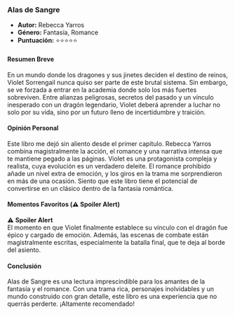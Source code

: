 ### **Alas de Sangre** 
- **Autor:** Rebecca Yarros
- **Género:** Fantasía, Romance
- **Puntuación:** ⭐⭐⭐⭐⭐

#### Resumen Breve
En un mundo donde los dragones y sus jinetes deciden el destino de reinos, Violet Sorrengail nunca quiso ser parte de este brutal sistema. Sin embargo, se ve forzada a entrar en la academia donde solo los más fuertes sobreviven. Entre alianzas peligrosas, secretos del pasado y un vínculo inesperado con un dragón legendario, Violet deberá aprender a luchar no solo por su vida, sino por un futuro lleno de incertidumbre y traición.

#### Opinión Personal
Este libro me dejó sin aliento desde el primer capítulo. Rebecca Yarros combina magistralmente la acción, el romance y una narrativa intensa que te mantiene pegado a las páginas. Violet es una protagonista compleja y realista, cuya evolución es un verdadero deleite. El romance prohibido añade un nivel extra de emoción, y los giros en la trama me sorprendieron en más de una ocasión. Siento que este libro tiene el potencial de convertirse en un clásico dentro de la fantasía romántica.

#### Momentos Favoritos (⚠️ Spoiler Alert)  
⚠️ **Spoiler Alert**  
El momento en que Violet finalmente establece su vínculo con el dragón fue épico y cargado de emoción. Además, las escenas de combate están magistralmente escritas, especialmente la batalla final, que te deja al borde del asiento.

#### Conclusión 
Alas de Sangre es una lectura imprescindible para los amantes de la fantasía y el romance. Con una trama rica, personajes inolvidables y un mundo construido con gran detalle, este libro es una experiencia que no querrás perderte. ¡Altamente recomendado!